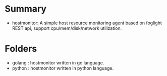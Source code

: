 # Summary
- hostmonitor: A simple host resource monitoring agent based on foglight REST api, support cpu/mem/disk/network utilization.
# Folders
- golang : hostmonitor written in go language.
- python : hostmonitor written in python language.
